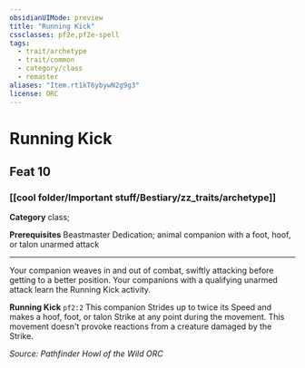 ```yaml
---
obsidianUIMode: preview
title: "Running Kick"
cssclasses: pf2e,pf2e-spell
tags:
  - trait/archetype
  - trait/common
  - category/class
  - remaster
aliases: "Item.rt1kT6ybywN2g9g3"
license: ORC
---
```

# Running Kick
## Feat 10
### [[cool folder/Important stuff/Bestiary/zz_traits/archetype]]

**Category** class; 



**Prerequisites** Beastmaster Dedication; animal companion with a foot, hoof, or talon unarmed attack
* * *
Your companion weaves in and out of combat, swiftly attacking before getting to a better position. Your companions with a qualifying unarmed attack learn the Running Kick activity.

**Running Kick** `pf2:2` This companion Strides up to twice its Speed and makes a hoof, foot, or talon Strike at any point during the movement. This movement doesn't provoke reactions from a creature damaged by the Strike.

*Source: Pathfinder Howl of the Wild*
*ORC*